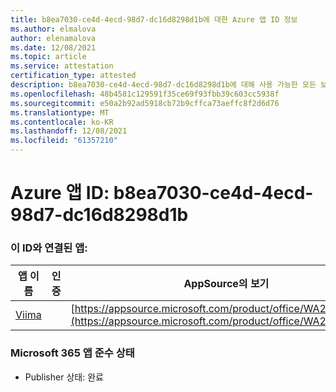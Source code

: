 ```yaml
---
title: b8ea7030-ce4d-4ecd-98d7-dc16d8298d1b에 대한 Azure 앱 ID 정보
ms.author: elmalova
author: elenamalova
ms.date: 12/08/2021
ms.topic: article
ms.service: attestation
certification_type: attested
description: b8ea7030-ce4d-4ecd-98d7-dc16d8298d1b에 대해 사용 가능한 모든 보안 및 규정 준수 정보입니다.
ms.openlocfilehash: 48b4581c129591f35ce69f93fbb39c603cc5938f
ms.sourcegitcommit: e50a2b92ad5918cb72b9cffca73aeffc8f2d6d76
ms.translationtype: MT
ms.contentlocale: ko-KR
ms.lasthandoff: 12/08/2021
ms.locfileid: "61357210"
---
```

# <a name="azure-app-id-b8ea7030-ce4d-4ecd-98d7-dc16d8298d1b"></a>Azure 앱 ID: b8ea7030-ce4d-4ecd-98d7-dc16d8298d1b


### <a name="apps-associated-with-this-id"></a>이 ID와 연결된 앱:
| **앱 이름** | **인증** | **AppSource의 보기** |
|--------------|---------------|-----------------------|
| [Viima](https://docs.microsoft.com/microsoft-365-app-certification/forward/WA200001589) |  | [https://appsource.microsoft.com/product/office/WA200001589](https://appsource.microsoft.com/product/office/WA200001589) |

### <a name="microsoft-365-app-compliance-status"></a>Microsoft 365 앱 준수 상태
- Publisher 상태: 완료
